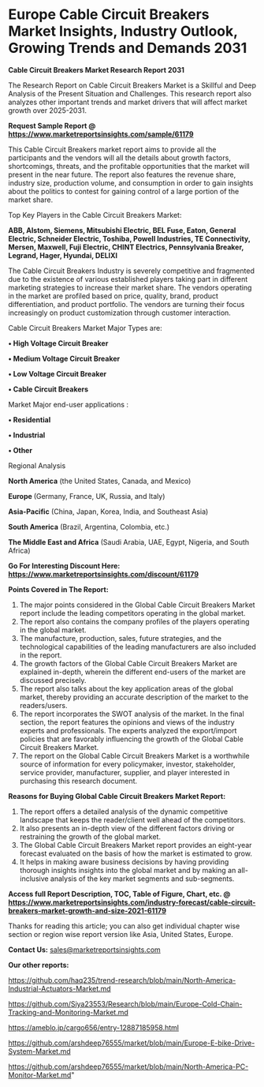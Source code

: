 # Europe Cable Circuit Breakers Market Insights, Industry Outlook, Growing Trends and Demands 2031

<strong>Cable Circuit Breakers Market Research Report 2031</strong>

The Research Report on Cable Circuit Breakers Market is a Skillful and Deep Analysis of the Present Situation and Challenges. This research report also analyzes other important trends and market drivers that will affect market growth over 2025-2031.

<strong>Request Sample Report @ <a href=https://www.marketreportsinsights.com/sample/61179>https://www.marketreportsinsights.com/sample/61179</a></strong>

This Cable Circuit Breakers market report aims to provide all the participants and the vendors will all the details about growth factors, shortcomings, threats, and the profitable opportunities that the market will present in the near future. The report also features the revenue share, industry size, production volume, and consumption in order to gain insights about the politics to contest for gaining control of a large portion of the market share.

Top Key Players in the Cable Circuit Breakers Market:

<strong>ABB, Alstom, Siemens, Mitsubishi Electric, BEL Fuse, Eaton, General Electric, Schneider Electric, Toshiba, Powell Industries, TE Connectivity, Mersen, Maxwell, Fuji Electric, CHINT Electrics, Pennsylvania Breaker, Legrand, Hager, Hyundai, DELIXI</strong>

The Cable Circuit Breakers Industry is severely competitive and fragmented due to the existence of various established players taking part in different marketing strategies to increase their market share. The vendors operating in the market are profiled based on price, quality, brand, product differentiation, and product portfolio. The vendors are turning their focus increasingly on product customization through customer interaction.

Cable Circuit Breakers Market Major Types are:

<strong>• High Voltage Circuit Breaker

• Medium Voltage Circuit Breaker

• Low Voltage Circuit Breaker

• Cable Circuit Breakers</strong>

Market Major end-user applications :

<strong>• Residential

• Industrial

• Other</strong>

Regional Analysis

</u><strong><b>North America</b></strong> (the United States, Canada, and Mexico)

<strong><b>Europe </b></strong>(Germany, France, UK, Russia, and Italy)

<strong><b>Asia-Pacific</b></strong> (China, Japan, Korea, India, and Southeast Asia)

<strong><b>South America</b></strong> (Brazil, Argentina, Colombia, etc.)

<strong><b>The Middle East and Africa</b></strong> (Saudi Arabia, UAE, Egypt, Nigeria, and South Africa)

<strong>Go For Interesting Discount Here: <a href=https://www.marketreportsinsights.com/discount/61179>https://www.marketreportsinsights.com/discount/61179</a></strong>

<strong>Points Covered in The Report:</strong>
<ol>
  <li>The major points considered in the Global Cable Circuit Breakers Market report include the leading competitors operating in the global market.</li>
  <li>The report also contains the company profiles of the players operating in the global market.</li>
  <li>The manufacture, production, sales, future strategies, and the technological capabilities of the leading manufacturers are also included in the report.</li>
  <li>The growth factors of the Global Cable Circuit Breakers Market are explained in-depth, wherein the different end-users of the market are discussed precisely.</li>
  <li>The report also talks about the key application areas of the global market, thereby providing an accurate description of the market to the readers/users.</li>
  <li>The report incorporates the SWOT analysis of the market. In the final section, the report features the opinions and views of the industry experts and professionals. The experts analyzed the export/import policies that are favorably influencing the growth of the Global Cable Circuit Breakers Market.</li>
  <li>The report on the Global Cable Circuit Breakers Market is a worthwhile source of information for every policymaker, investor, stakeholder, service provider, manufacturer, supplier, and player interested in purchasing this research document.</li>
</ol>
<strong>Reasons for Buying Global Cable Circuit Breakers Market Report:</strong>

<ol>
  <li>The report offers a detailed analysis of the dynamic competitive landscape that keeps the reader/client well ahead of the competitors.</li>
  <li>It also presents an in-depth view of the different factors driving or restraining the growth of the global market.</li>
  <li>The Global Cable Circuit Breakers Market report provides an eight-year forecast evaluated on the basis of how the market is estimated to grow.</li>
  <li>It helps in making aware business decisions by having providing thorough insights insights into the global market and by making an all-inclusive analysis of the key market segments and sub-segments.</li>
</ol>
<strong>Access full Report Description, TOC, Table of Figure, Chart, etc. @ <a href=https://www.marketreportsinsights.com/industry-forecast/cable-circuit-breakers-market-growth-and-size-2021-61179>https://www.marketreportsinsights.com/industry-forecast/cable-circuit-breakers-market-growth-and-size-2021-61179</a></strong>


Thanks for reading this article; you can also get individual chapter wise section or region wise report version like Asia, United States, Europe.

<strong>Contact Us:</strong>
sales@marketreportsinsights.com

<strong>Our other reports:</strong>

<a href=https://github.com/haq235/trend-research/blob/main/North-America-Industrial-Actuators-Market.md>https://github.com/haq235/trend-research/blob/main/North-America-Industrial-Actuators-Market.md</a>

<a href=https://github.com/Siya23553/Research/blob/main/Europe-Cold-Chain-Tracking-and-Monitoring-Market.md>https://github.com/Siya23553/Research/blob/main/Europe-Cold-Chain-Tracking-and-Monitoring-Market.md</a>

<a href=https://ameblo.jp/cargo656/entry-12887185958.html>https://ameblo.jp/cargo656/entry-12887185958.html</a>

<a href=https://github.com/arshdeep76555/market/blob/main/Europe-E-bike-Drive-System-Market.md>https://github.com/arshdeep76555/market/blob/main/Europe-E-bike-Drive-System-Market.md</a>

<a href=https://github.com/arshdeep76555/market/blob/main/North-America-PC-Monitor-Market.md>https://github.com/arshdeep76555/market/blob/main/North-America-PC-Monitor-Market.md</a>"
